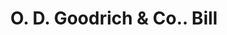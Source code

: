 ---
doi: 10.7916/D8709CGF
date_other: '1880'
date_other_textual: 1880-1889
form: printed ephemera
genre:
- Invoices
name:
- O. D. Goodrich & Co.
object_in_context_url: https://biggert.cul.columbia.edu/items/view/ave_biggert_00914
subject_hierarchical_geographic:
- Elmira, New York, United States
subject_name:
- O. D. Goodrich & Co.
title: O. D. Goodrich & Co.. Bill
sort_title: O. D. Goodrich & Co.. Bill
call_number: ave_biggert_00914
coordinates:
- 42.08527777777778,-76.80916666666667
pid: ave_biggert_00914
identifiers: ave_biggert_00914
thumbnail: https://derivativo-1.library.columbia.edu/iiif/2/ldpd:345744/full/!256,256/0/native.jpg
permalink: "/items/ave_biggert_00914/"
layout: iiif-image-page
---